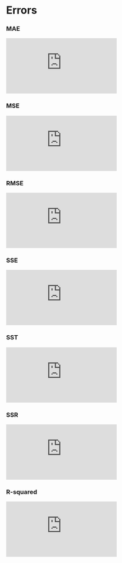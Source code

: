 Errors
======

### MAE

![MAE=\frac{1}{n}\sum_{i=1}^{n}|y_i-\hat{y}_i|](http://latex.codecogs.com/gif.latex?MAE%3D%5Cfrac%7B1%7D%7Bn%7D%5Csum_%7Bi%3D1%7D%5E%7Bn%7D%7Cy_i-%5Chat%7By%7D_i%7C)

### MSE

![MSE=\frac{1}{n}\sum_{i=1}^{n}(y_i-\hat{y_i})^2](http://latex.codecogs.com/gif.latex?MSE%3D%5Cfrac%7B1%7D%7Bn%7D%5Csum_%7Bi%3D1%7D%5E%7Bn%7D%28y_i-%5Chat%7By_i%7D%29%5E2)

### RMSE

![RMSE=\sqrt{\frac{1}{n}\sum_{i=1}^{n}(y_i-\hat{y}_i)^2}](http://latex.codecogs.com/gif.latex?RMSE%3D%5Csqrt%7B%5Cfrac%7B1%7D%7Bn%7D%5Csum_%7Bi%3D1%7D%5E%7Bn%7D%28y_i-%5Chat%7By%7D_i%29%5E2%7D)

### SSE

![SSE=\sum_{i=1}^{n}(y_i-\hat{y}_i)^2](http://latex.codecogs.com/gif.latex?SSE%3D%5Csum_%7Bi%3D1%7D%5E%7Bn%7D%28y_i-%5Chat%7By%7D_i%29%5E2)

### SST

![SST=\sum_{i=1}^{n}(y_i-\bar{y})^2](http://latex.codecogs.com/gif.latex?SST%3D%5Csum_%7Bi%3D1%7D%5E%7Bn%7D%28y_i-%5Cbar%7By%7D%29%5E2)

### SSR

![SSR=\sum_{i=1}^{n}(\hat{y}_i-\bar{y})^2](http://latex.codecogs.com/gif.latex?SSR%3D%5Csum_%7Bi%3D1%7D%5E%7Bn%7D%28%5Chat%7By%7D_i-%5Cbar%7By%7D%29%5E2)

### R-squared

![r^2=\frac{SSR}{SST}=1-\frac{SSE}{SST}](http://latex.codecogs.com/gif.latex?r%5E2%3D%5Cfrac%7BSSR%7D%7BSST%7D%3D1-%5Cfrac%7BSSE%7D%7BSST%7D)
